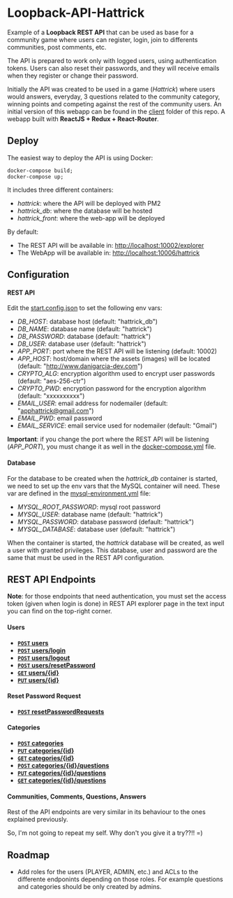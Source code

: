# Loopback-API-Hattrick
Example of a **Loopback REST API** that can be used as base for a community game where users can register, login, join to differents communities, post comments, etc.

The API is prepared to work only with logged users, using authentication tokens. Users can also reset their passwords, and they will receive emails when they register or change their password.

Initially the API was created to be used in a game (_Hattrick_) where users would answers, everyday, 3 questions related to the community category, winning points and competing against the rest of the community users. An initial version of this webapp can be found in the [client](client/) folder of this repo. A webapp built with **ReactJS + Redux + React-Router**.

## Deploy

The easiest way to deploy the API is using Docker:

```
docker-compose build;
docker-compose up;
```

It includes three different containers:
- *hattrick*: where the API will be deployed with PM2
- *hattrick_db*: where the database will be hosted
- *hattrick_front*: where the web-app will be deployed

By default:
- The REST API will be available in: [http://localhost:10002/explorer](http://localhost:10002/explorer)
- The WebApp will be available in: [http://localhost:10006/hattrick](http://localhost:10006/hattrick)

## Configuration
#### REST API
Edit the [start.config.json](start.config.json) to set the following env vars:

- *DB_HOST*: database host (default: "hattrick_db")
- *DB_NAME*: database name (default: "hattrick")
- *DB_PASSWORD*: database  (default: "hattrick")
- *DB_USER*: database user (default: "hattrick")
- *APP_PORT*: port where the REST API will be listening (default: 10002)
- *APP_HOST*: host/domain where the assets (images) will be located (default: "http://www.danigarcia-dev.com")
- *CRYPTO_ALG*: encryption algorithm used to encrypt user passwords (default: "aes-256-ctr")
- *CRYPTO_PWD*: encryption password for the encryption algorithm (default: "xxxxxxxxxx")
- *EMAIL_USER*: email address for nodemailer (default: "apphattrick@gmail.com")
- *EMAIL_PWD*: email password
- *EMAIL_SERVICE*: email service used for nodemailer (default: "Gmail")

**Important**: if you change the port where the REST API will be listening (*APP_PORT*), you must change it as well in the [docker-compose.yml](docker-compose.yml) file.

#### Database
For the database to be created when the *hattrick_db* container is started, we need to set up the env vars that the MySQL container will need. These var are defined in the [mysql-environment.yml](mysql-environment.yml) file:
- *MYSQL_ROOT_PASSWORD*: mysql root password
- *MYSQL_USER*: database name (default: "hattrick")
- *MYSQL_PASSWORD*: database password (default: "hattrick")
- *MYSQL_DATABASE*: database user (default: "hattrick")

When the container is started, the *hattrick* database will be created, as well a user with granted privileges. This database, user and password are the same that must be used in the REST API configuration.

## REST API Endpoints

**Note**: for those endpoints that need authentication, you must set the access token (given when login is done) in REST API explorer page in the text input you can find on the top-right corner.

#### Users
- **[<code>POST</code> users](api-doc/users/POST_user.md)**
- **[<code>POST</code> users/login](api-doc/users/POST_login.md)**
- **[<code>POST</code> users/logout](api-doc/users/POST_logout.md)**
- **[<code>POST</code> users/resetPassword](api-doc/users/POST_resetPassword.md)**
- **[<code>GET</code> users/{id}](api-doc/users/GET_user.md)**
- **[<code>PUT</code> users/{id}](api-doc/users/PUT_user.md)**

#### Reset Password Request
- **[<code>POST</code> resetPasswordRequests](api-doc/reset-password/POST_reset.md)**

#### Categories
- **[<code>POST</code> categories](api-doc/categories/POST_category.md)**
- **[<code>PUT</code> categories/{id}](api-doc/categories/PUT_category.md)**
- **[<code>GET</code> categories/{id}](api-doc/categories/GET_category.md)**
- **[<code>POST</code> categories/{id}/questions](api-doc/categories/POST_category_question.md)**
- **[<code>PUT</code> categories/{id}/questions](api-doc/categories/PUT_category_question.md)**
- **[<code>GET</code> categories/{id}/questions](api-doc/categories/GET_category_question.md)**

#### Communities, Comments, Questions, Answers

Rest of the API endpoints are very similar in its behaviour to the ones explained previously.

So, I'm not going to repeat my self. Why don't you give it a try??!! =)

## Roadmap

- Add roles for the users (PLAYER, ADMIN, etc.) and ACLs to the differente endponints depending on those roles. For example questions and categories should be only created by admins.
